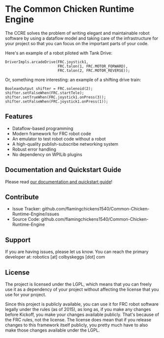 The Common Chicken Runtime Engine
=================================

The CCRE solves the problem of writing elegant and maintainable robot software
by using a dataflow model and taking care of the infrastructure for your
project so that you can focus on the important parts of your code.

Here's an example of a robot piloted with Tank Drive:

    DriverImpls.arcadeDrive(FRC.joystick1,
                            FRC.talon(1, FRC.MOTOR_FORWARD),
                            FRC.talon(2, FRC.MOTOR_REVERSE));

Or, something more interesting: an example of a shifting drive train:

    BooleanOutput shifter = FRC.solenoid(2);
    shifter.setFalseWhen(FRC.startTele);
    shifter.setTrueWhen(FRC.joystick1.onPress(3));
    shifter.setFalseWhen(FRC.joystick1.onPress(1));

Features
--------

- Dataflow-based programming
- Modern framework for FRC robot code
- An emulator to test robot code without a robot
- A high-quality publish-subscribe networking system
- Robust error handling
- No dependency on WPILib plugins

Documentation and Quickstart Guide
-----------------------------------

Please read [our documentation and quickstart guide](http://cgscomwww.catlin.edu/~skeggsc/ccre-docs/)!

Contribute
----------

- Issue Tracker: github.com/flamingchickens1540/Common-Chicken-Runtime-Engine/issues
- Source Code: github.com/flamingchickens1540/Common-Chicken-Runtime-Engine

Support
-------

If you are having issues, please let us know. You can reach the primary
developer at: robotics [at] colbyskeggs [dot] com

License
-------

The project is licensed under the LGPL, which means that you can freely use it
as a dependency of your project without affecting the license that you use for
your project.

Since this project is publicly available, you can use it for FRC robot software
legally under the rules (as of 2015), as long as, if you make any changes
before Kickoff, you make your changes available publicly. That's because of the
FRC rules, not the license. The license does mean that if you release changes
to this framework itself publicly, you pretty much have to also make those
changes available under the LGPL.


